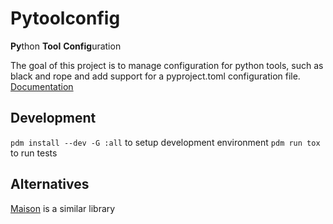 # Pytoolconfig

**Py**thon **Tool** **Config**uration

The goal of this project is to manage configuration for python tools, such as
black and rope and add support for a pyproject.toml configuration file.
[Documentation](https://pytoolconfig.readthedocs.io/en/latest/)

## Development

`pdm install --dev -G :all` to setup development environment `pdm run tox` to
run tests

## Alternatives

[Maison](https://dbatten5.github.io/maison/) is a similar library
